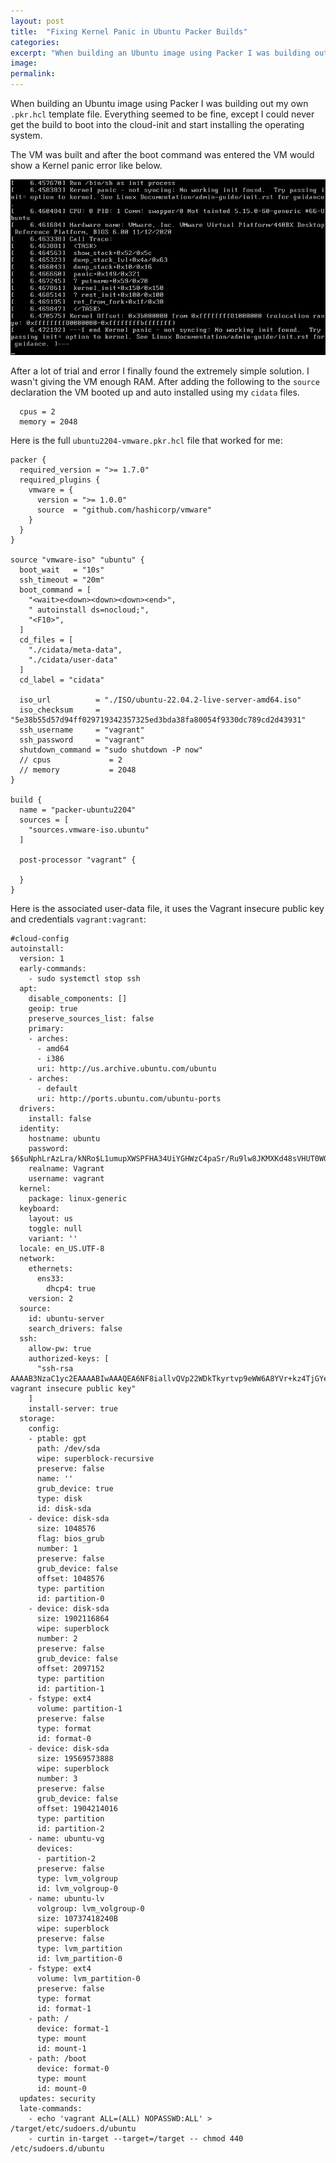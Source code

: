 ```yaml
---
layout: post
title:  "Fixing Kernel Panic in Ubuntu Packer Builds"
categories: 
excerpt: "When building an Ubuntu image using Packer I was building out my own .pkr.hcl template file. Everything seemed to be fine, except I could never get the build to boot into the cloud-init and start installing the operating system. This post discusses the kernel panic and how to solve it."
image: 
permalink: 
---
```


When building an Ubuntu image using Packer I was building out my own `.pkr.hcl` template file.
Everything seemed to be fine, except I could never get the build to boot into the cloud-init and
start installing the operating system. 

The VM was built and after the boot command was entered the VM would show a Kernel panic error like below.

![Kernel panic - not syncing: No working init found.](/images/posts/2023-03-24-packer-ubuntu-kernel-panic/packer-kernel-panic.png)

After a lot of trial and error I finally found the extremely simple solution. I wasn't giving the VM enough RAM.
After adding the following to the `source` declaration the VM booted up and auto installed using my `cidata` files.

```
  cpus = 2
  memory = 2048
```

Here is the full `ubuntu2204-vmware.pkr.hcl` file that worked for me:

```
packer {
  required_version = ">= 1.7.0"
  required_plugins {
    vmware = {
      version = ">= 1.0.0"
      source  = "github.com/hashicorp/vmware"
    }
  }
}

source "vmware-iso" "ubuntu" {
  boot_wait   = "10s"
  ssh_timeout = "20m"
  boot_command = [
    "<wait>e<down><down><down><end>",
    " autoinstall ds=nocloud;",
    "<F10>",
  ]
  cd_files = [
    "./cidata/meta-data",
    "./cidata/user-data"
  ]
  cd_label = "cidata"

  iso_url          = "./ISO/ubuntu-22.04.2-live-server-amd64.iso"
  iso_checksum     = "5e38b55d57d94ff029719342357325ed3bda38fa80054f9330dc789cd2d43931"
  ssh_username     = "vagrant"
  ssh_password     = "vagrant"
  shutdown_command = "sudo shutdown -P now"
  // cpus             = 2
  // memory           = 2048
}

build {
  name = "packer-ubuntu2204"
  sources = [
    "sources.vmware-iso.ubuntu"
  ]

  post-processor "vagrant" {

  }
}
```

Here is the associated user-data file, it uses the Vagrant insecure public key and credentials `vagrant:vagrant`:

```
#cloud-config
autoinstall:
  version: 1
  early-commands:
    - sudo systemctl stop ssh
  apt:
    disable_components: []
    geoip: true
    preserve_sources_list: false
    primary:
    - arches:
      - amd64
      - i386
      uri: http://us.archive.ubuntu.com/ubuntu
    - arches:
      - default
      uri: http://ports.ubuntu.com/ubuntu-ports
  drivers:
    install: false
  identity:
    hostname: ubuntu
    password: $6$uNphLrAzLra/kNRo$L1umupXWSPFHA34UiYGHWzC4paSr/Ru9lw8JKMXKd48sVHUT0W0S8hv0n.C2.bHHXbfxSiwt0gXbOXUkIeF0Q.
    realname: Vagrant
    username: vagrant
  kernel:
    package: linux-generic
  keyboard:
    layout: us
    toggle: null
    variant: ''
  locale: en_US.UTF-8
  network:
    ethernets:
      ens33:
        dhcp4: true
    version: 2
  source:
    id: ubuntu-server
    search_drivers: false
  ssh:
    allow-pw: true
    authorized-keys: [
      "ssh-rsa AAAAB3NzaC1yc2EAAAABIwAAAQEA6NF8iallvQVp22WDkTkyrtvp9eWW6A8YVr+kz4TjGYe7gHzIw+niNltGEFHzD8+v1I2YJ6oXevct1YeS0o9HZyN1Q9qgCgzUFtdOKLv6IedplqoPkcmF0aYet2PkEDo3MlTBckFXPITAMzF8dJSIFo9D8HfdOV0IAdx4O7PtixWKn5y2hMNG0zQPyUecp4pzC6kivAIhyfHilFR61RGL+GPXQ2MWZWFYbAGjyiYJnAmCP3NOTd0jMZEnDkbUvxhMmBYSdETk1rRgm+R4LOzFUGaHqHDLKLX+FIPKcF96hrucXzcWyLbIbEgE98OHlnVYCzRdK8jlqm8tehUc9c9WhQ== vagrant insecure public key"
    ]
    install-server: true
  storage:
    config:
    - ptable: gpt
      path: /dev/sda
      wipe: superblock-recursive
      preserve: false
      name: ''
      grub_device: true
      type: disk
      id: disk-sda
    - device: disk-sda
      size: 1048576
      flag: bios_grub
      number: 1
      preserve: false
      grub_device: false
      offset: 1048576
      type: partition
      id: partition-0
    - device: disk-sda
      size: 1902116864
      wipe: superblock
      number: 2
      preserve: false
      grub_device: false
      offset: 2097152
      type: partition
      id: partition-1
    - fstype: ext4
      volume: partition-1
      preserve: false
      type: format
      id: format-0
    - device: disk-sda
      size: 19569573888
      wipe: superblock
      number: 3
      preserve: false
      grub_device: false
      offset: 1904214016
      type: partition
      id: partition-2
    - name: ubuntu-vg
      devices:
      - partition-2
      preserve: false
      type: lvm_volgroup
      id: lvm_volgroup-0
    - name: ubuntu-lv
      volgroup: lvm_volgroup-0
      size: 10737418240B
      wipe: superblock
      preserve: false
      type: lvm_partition
      id: lvm_partition-0
    - fstype: ext4
      volume: lvm_partition-0
      preserve: false
      type: format
      id: format-1
    - path: /
      device: format-1
      type: mount
      id: mount-1
    - path: /boot
      device: format-0
      type: mount
      id: mount-0
  updates: security
  late-commands:
    - echo 'vagrant ALL=(ALL) NOPASSWD:ALL' > /target/etc/sudoers.d/ubuntu
    - curtin in-target --target=/target -- chmod 440 /etc/sudoers.d/ubuntu
```